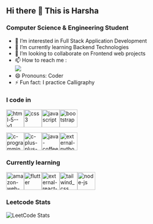 ## Hi there 👋 This is Harsha
### Computer Science & Engineering Student

- 👀 I’m interested in Full Stack Application Development
- 🌱 I’m currently learning Backend Technologies
- 💞️ I’m looking to collaborate on Frontend web projects
- 📫 How to reach me :
<br />[<img src="https://img.shields.io/badge/LinkedIn-0077B5?style=for-the-badge&logo=linkedin&logoColor=white"/>](https://www.linkedin.com/in/harshavardhan-s-b8454b258)
- 😄 Pronouns: Coder
- ⚡ Fun fact: I practice Calligraphy

### I code in 
<img width="48" height="48" src="https://img.icons8.com/color/48/html-5--v1.png" alt="html-5--v1"/><img width="48" height="48" src="https://img.icons8.com/color/48/css3.png" alt="css3"/><img width="48" height="48" src="https://img.icons8.com/fluency/48/javascript.png" alt="javascript"/><img width="48" height="48" src="https://img.icons8.com/color-glass/48/bootstrap.png" alt="bootstrap"/>

<img width="48" height="48" src="https://img.icons8.com/color/48/c-programming.png" alt="c-programming"/><img width="48" height="48" src="https://img.icons8.com/color/48/c-plus-plus-logo.png" alt="c-plus-plus-logo"/><img width="48" height="48" src="https://img.icons8.com/color/48/java-coffee-cup-logo--v1.png" alt="java-coffee-cup-logo--v1"/><img width="48" height="48" src="https://img.icons8.com/external-tal-revivo-color-tal-revivo/48/external-python-an-interpreted-high-level-general-purpose-programming-language-logo-color-tal-revivo.png" alt="external-python-an-interpreted-high-level-general-purpose-programming-language-logo-color-tal-revivo"/>

### Currently learning
<img width="48" height="48" src="https://img.icons8.com/color/48/amazon-web-services.png" alt="amazon-web-services"/><img width="48" height="48" src="https://img.icons8.com/fluency/48/flutter.png" alt="flutter"/><img width="48" height="48" src="https://img.icons8.com/external-tal-revivo-color-tal-revivo/48/external-react-a-javascript-library-for-building-user-interfaces-logo-color-tal-revivo.png" alt="external-react-a-javascript-library-for-building-user-interfaces-logo-color-tal-revivo"/><img width="48" height="48" src="https://img.icons8.com/fluency/48/tailwind_css.png" alt="tailwind_css"/><img width="48" height="48" src="https://img.icons8.com/fluency/48/node-js.png" alt="node-js"/>

### Leetcode Stats
![LeetCode Stats](https://leetcard.jacoblin.cool/infinity_harsha?theme=dark&font=Noto%20Sans%20Phoenician)
